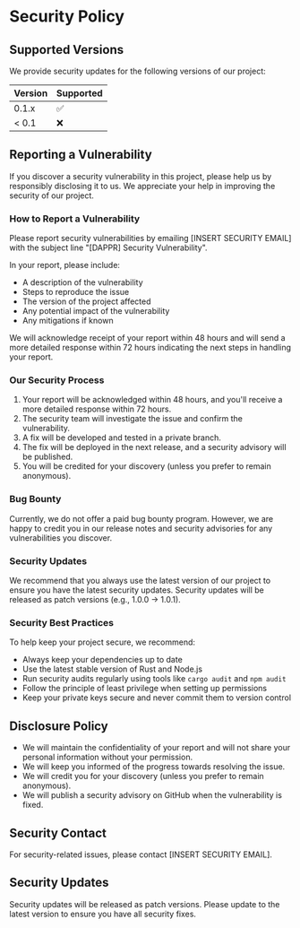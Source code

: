 # Security Policy

## Supported Versions

We provide security updates for the following versions of our project:

| Version | Supported          |
| ------- | ------------------ |
| 0.1.x   | :white_check_mark: |
| < 0.1   | :x:                |

## Reporting a Vulnerability

If you discover a security vulnerability in this project, please help us by responsibly disclosing it to us. We appreciate your help in improving the security of our project.

### How to Report a Vulnerability

Please report security vulnerabilities by emailing [INSERT SECURITY EMAIL] with the subject line "[DAPPR] Security Vulnerability".

In your report, please include:
- A description of the vulnerability
- Steps to reproduce the issue
- The version of the project affected
- Any potential impact of the vulnerability
- Any mitigations if known

We will acknowledge receipt of your report within 48 hours and will send a more detailed response within 72 hours indicating the next steps in handling your report.

### Our Security Process

1. Your report will be acknowledged within 48 hours, and you'll receive a more detailed response within 72 hours.
2. The security team will investigate the issue and confirm the vulnerability.
3. A fix will be developed and tested in a private branch.
4. The fix will be deployed in the next release, and a security advisory will be published.
5. You will be credited for your discovery (unless you prefer to remain anonymous).

### Bug Bounty

Currently, we do not offer a paid bug bounty program. However, we are happy to credit you in our release notes and security advisories for any vulnerabilities you discover.

### Security Updates

We recommend that you always use the latest version of our project to ensure you have the latest security updates. Security updates will be released as patch versions (e.g., 1.0.0 -> 1.0.1).

### Security Best Practices

To help keep your project secure, we recommend:
- Always keep your dependencies up to date
- Use the latest stable version of Rust and Node.js
- Run security audits regularly using tools like `cargo audit` and `npm audit`
- Follow the principle of least privilege when setting up permissions
- Keep your private keys secure and never commit them to version control

## Disclosure Policy

- We will maintain the confidentiality of your report and will not share your personal information without your permission.
- We will keep you informed of the progress towards resolving the issue.
- We will credit you for your discovery (unless you prefer to remain anonymous).
- We will publish a security advisory on GitHub when the vulnerability is fixed.

## Security Contact

For security-related issues, please contact [INSERT SECURITY EMAIL].

## Security Updates

Security updates will be released as patch versions. Please update to the latest version to ensure you have all security fixes.
